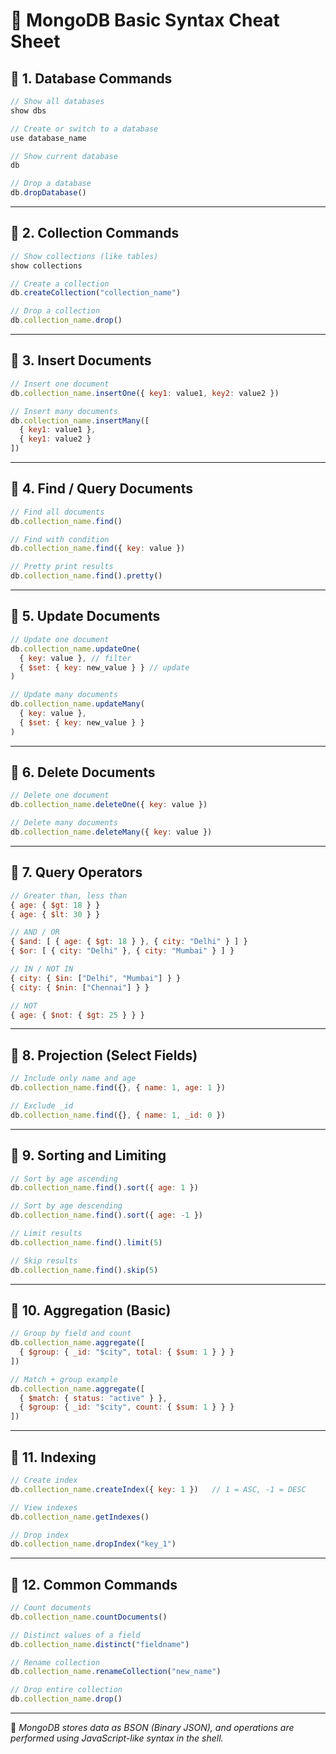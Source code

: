 # 📘 MongoDB Basic Syntax Cheat Sheet

## 🔹 1. Database Commands
```js
// Show all databases
show dbs

// Create or switch to a database
use database_name

// Show current database
db

// Drop a database
db.dropDatabase()
```

---

## 🔹 2. Collection Commands
```js
// Show collections (like tables)
show collections

// Create a collection
db.createCollection("collection_name")

// Drop a collection
db.collection_name.drop()
```

---

## 🔹 3. Insert Documents
```js
// Insert one document
db.collection_name.insertOne({ key1: value1, key2: value2 })

// Insert many documents
db.collection_name.insertMany([
  { key1: value1 },
  { key1: value2 }
])
```

---

## 🔹 4. Find / Query Documents
```js
// Find all documents
db.collection_name.find()

// Find with condition
db.collection_name.find({ key: value })

// Pretty print results
db.collection_name.find().pretty()
```

---

## 🔹 5. Update Documents
```js
// Update one document
db.collection_name.updateOne(
  { key: value }, // filter
  { $set: { key: new_value } } // update
)

// Update many documents
db.collection_name.updateMany(
  { key: value },
  { $set: { key: new_value } }
)
```

---

## 🔹 6. Delete Documents
```js
// Delete one document
db.collection_name.deleteOne({ key: value })

// Delete many documents
db.collection_name.deleteMany({ key: value })
```

---

## 🔹 7. Query Operators
```js
// Greater than, less than
{ age: { $gt: 18 } }
{ age: { $lt: 30 } }

// AND / OR
{ $and: [ { age: { $gt: 18 } }, { city: "Delhi" } ] }
{ $or: [ { city: "Delhi" }, { city: "Mumbai" } ] }

// IN / NOT IN
{ city: { $in: ["Delhi", "Mumbai"] } }
{ city: { $nin: ["Chennai"] } }

// NOT
{ age: { $not: { $gt: 25 } } }
```

---

## 🔹 8. Projection (Select Fields)
```js
// Include only name and age
db.collection_name.find({}, { name: 1, age: 1 })

// Exclude _id
db.collection_name.find({}, { name: 1, _id: 0 })
```

---

## 🔹 9. Sorting and Limiting
```js
// Sort by age ascending
db.collection_name.find().sort({ age: 1 })

// Sort by age descending
db.collection_name.find().sort({ age: -1 })

// Limit results
db.collection_name.find().limit(5)

// Skip results
db.collection_name.find().skip(5)
```

---

## 🔹 10. Aggregation (Basic)
```js
// Group by field and count
db.collection_name.aggregate([
  { $group: { _id: "$city", total: { $sum: 1 } } }
])

// Match + group example
db.collection_name.aggregate([
  { $match: { status: "active" } },
  { $group: { _id: "$city", count: { $sum: 1 } } }
])
```

---

## 🔹 11. Indexing
```js
// Create index
db.collection_name.createIndex({ key: 1 })   // 1 = ASC, -1 = DESC

// View indexes
db.collection_name.getIndexes()

// Drop index
db.collection_name.dropIndex("key_1")
```

---

## 🔹 12. Common Commands
```js
// Count documents
db.collection_name.countDocuments()

// Distinct values of a field
db.collection_name.distinct("fieldname")

// Rename collection
db.collection_name.renameCollection("new_name")

// Drop entire collection
db.collection_name.drop()
```

---

🧠 *MongoDB stores data as BSON (Binary JSON), and operations are performed using JavaScript-like syntax in the shell.*

